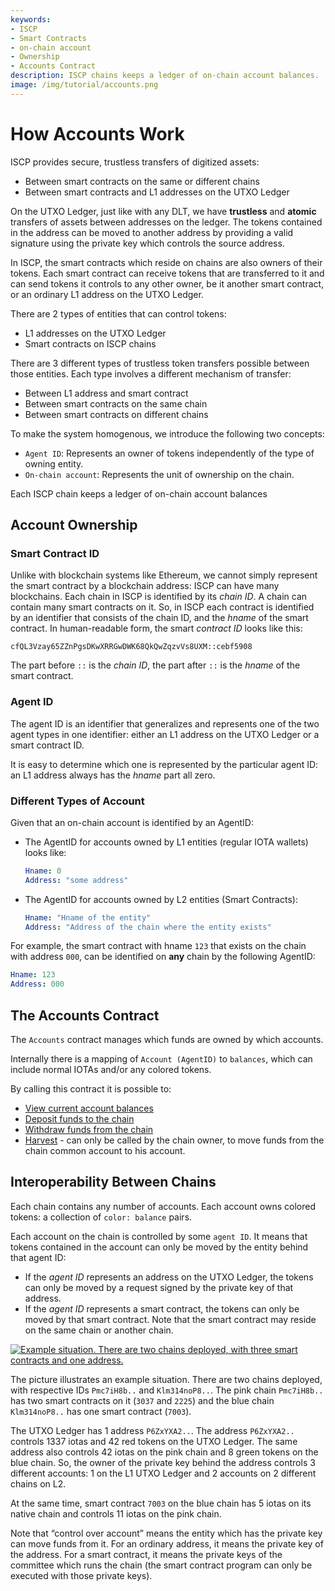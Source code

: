 ```yaml
---
keywords:
- ISCP
- Smart Contracts
- on-chain account
- Ownership
- Accounts Contract
description: ISCP chains keeps a ledger of on-chain account balances.  ON-chain accounts are identified by an AgentID.
image: /img/tutorial/accounts.png
---
```


# How Accounts Work

ISCP provides secure, trustless transfers of digitized assets:

- Between smart contracts on the same or different chains
- Between smart contracts and L1 addresses on the UTXO Ledger

On the UTXO Ledger, just like with any DLT, we have **trustless** and **atomic**
transfers of assets between addresses on the ledger. The tokens contained in the
address can be moved to another address by providing a valid signature using the
private key which controls the source address.

In ISCP, the smart contracts which reside on chains are also owners of their
tokens. Each smart contract can receive tokens that are transferred to it and
can send tokens it controls to any other owner, be it another smart
contract, or an ordinary L1 address on the UTXO Ledger.

There are 2 types of entities that can control tokens:

* L1 addresses on the UTXO Ledger
* Smart contracts on ISCP chains

There are 3 different types of trustless token transfers possible between those
entities. Each type involves a different mechanism of transfer:

* Between L1 address and smart contract
* Between smart contracts on the same chain
* Between smart contracts on different chains

To make the system homogenous, we introduce the following two concepts:

* `Agent ID`: Represents an owner of tokens independently of the type of
  owning entity.
* `On-chain account`: Represents the unit of ownership on the chain.

Each ISCP chain keeps a ledger of on-chain account balances

## Account Ownership

### Smart Contract ID

Unlike with blockchain systems like Ethereum, we cannot simply represent the
smart contract by a blockchain address: ISCP can have many blockchains. 
Each chain in ISCP is identified by its _chain ID_. A chain can
contain many smart contracts on it. So, in ISCP each contract is identified by
an identifier that consists of the chain ID, and the _hname_ of the smart
contract. In human-readable form, the smart _contract ID_ looks like this:

```
cfQL3Vzay65ZZnPgsDKwXRRGwDWK68QkQwZqzvVs8UXM::cebf5908
```

The part before `::` is the _chain ID_, the part after `::` is the _hname_ of
the smart contract.

### Agent ID

The agent ID is an identifier that generalizes and represents one of the two
agent types in one identifier: either an L1 address on the UTXO Ledger or a
smart contract ID.

It is easy to determine which one is represented by the particular agent ID: an
L1 address always has the _hname_ part all zero.

### Different Types of Account

Given that an on-chain account is identified by an AgentID:

- The AgentID for accounts owned by L1 entities (regular IOTA wallets) looks like:

    ```yaml
    Hname: 0
    Address: "some address"
    ```

- The AgentID for accounts owned by L2 entities (Smart Contracts):

    ```yaml
    Hname: "Hname of the entity"
    Address: "Address of the chain where the entity exists"
    ```

For example, the smart contract with hname `123` that exists on the chain with address `000`, can be identified on **any** chain by the following AgentID:

```yaml
Hname: 123
Address: 000
```

## The Accounts Contract

The `Accounts` contract manages which funds are owned by which accounts.

Internally there is a mapping of `Account (AgentID)` to `balances`, which can include normal IOTAs and/or any colored tokens.

By calling this contract it is possible to:

- [View current account balances](./view-account-balances.mdx)
- [Deposit funds to the chain](./how-to-deposit-to-a-chain.mdx)
- [Withdraw funds from the chain](./how-to-withdraw-from-a-chain.mdx)
- [Harvest](./the-common-account.mdx) - can only be called by the chain owner, to move funds from the chain common account to his account.

## Interoperability Between Chains

Each chain contains any number of accounts. Each account owns colored
tokens: a collection of `color: balance` pairs.

Each account on the chain is controlled by some `agent ID`. It means that tokens
contained in the account can only be moved by the entity behind that agent ID:

* If the _agent ID_ represents an address on the UTXO Ledger, the tokens can
  only be moved by a request signed by the private key of that address.
* If the _agent ID_ represents a smart contract, the tokens can only be moved by
  that smart contract. Note that the smart contract may reside on the same chain
  or another chain.

[![Example situation. There are two chains deployed, with three smart contracts and one address.](/img/tutorial/accounts.png)](/img/tutorial/accounts.png)

The picture illustrates an example situation. There are two chains deployed,
with respective IDs `Pmc7iH8b..` and `Klm314noP8..`. The pink chain `Pmc7iH8b..`
has two smart contracts on it (`3037` and `2225`) and the blue chain
`Klm314noP8..` has one smart contract (`7003`).

The UTXO Ledger has 1 address `P6ZxYXA2..`. The address `P6ZxYXA2..` controls
1337 iotas and 42 red tokens on the UTXO Ledger. The same address also controls
42 iotas on the pink chain and 8 green tokens on the blue chain. So, the owner
of the private key behind the address controls 3 different accounts: 1 on the L1
UTXO Ledger and 2 accounts on 2 different chains on L2.

At the same time, smart contract `7003` on the blue chain has 5 iotas on its
native chain and controls 11 iotas on the pink chain.

Note that “control over account” means the entity which has the private key can
move funds from it. For an ordinary address, it means the private key of the
address. For a smart contract, it means the private keys of the committee which
runs the chain (the smart contract program can only be executed with those
private keys).
